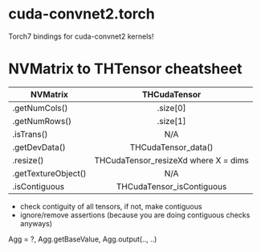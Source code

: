 cuda-convnet2.torch
===================

Torch7 bindings for cuda-convnet2 kernels!


NVMatrix to THTensor cheatsheet
===============================

| NVMatrix            | THCudaTensor |
| --------------------|:-------------:|
| .getNumCols()       | .size[0]
| .getNumRows()       | .size[1]
| .isTrans()          | N/A
| .getDevData()       | THCudaTensor_data()
| .resize()           | THCudaTensor_resizeXd where X = dims
| .getTextureObject() | N/A
| .isContiguous       | THCudaTensor_isContiguous

* check contiguity of all tensors, if not, make contiguous
* ignore/remove assertions (because you are doing contiguous checks anyways)

Agg = ?, Agg.getBaseValue, Agg.output(.., ..)
